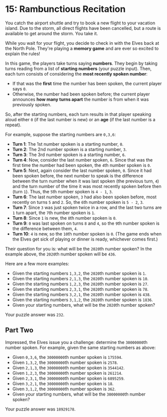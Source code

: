 # 15: Rambunctious Recitation

You catch the airport shuttle and try to book a new flight to your vacation island. Due to the storm, all direct flights have been cancelled, but a route is available to get around the storm. You take it.

While you wait for your flight, you decide to check in with the Elves back at the North Pole. They're playing a **memory game** and are ever so excited to explain the rules!

In this game, the players take turns saying **numbers**. They begin by taking turns reading from a list of **starting numbers** (your puzzle input). Then, each turn consists of considering the **most recently spoken number**:

  - If that was the **first** time the number has been spoken, the current player says `0`.
  - Otherwise, the number had been spoken before; the current player announces **how many turns apart** the number is from when it was previously spoken.

So, after the starting numbers, each turn results in that player speaking aloud either `0` (if the last number is new) or an **age** (if the last number is a repeat).

For example, suppose the starting numbers are `0,3,6`:

  - **Turn 1**: The 1st number spoken is a starting number, `0`.
  - **Turn 2**: The 2nd number spoken is a starting number, `3`.
  - **Turn 3**: The 3rd number spoken is a starting number, `6`.
  - **Turn 4**: Now, consider the last number spoken, `6`. Since that was the first time the number had been spoken, the `4`th number spoken is `0`.
  - **Turn 5**: Next, again consider the last number spoken, `0`. Since it had been spoken before, the next number to speak is the difference between the turn number when it was last spoken (the previous turn, `4`) and the turn number of the time it was most recently spoken before then (turn `1`). Thus, the `5`th number spoken is `4 - 1`, `3`.
  - **Turn 6**: The last number spoken, `3` had also been spoken before, most recently on turns `5` and `2`. So, the `6`th number spoken is `5 - 2`, `3`.
  - **Turn 7**: Since `3` was just spoken twice in a row, and the last two turns are `1` turn apart, the `7`th number spoken is `1`.
  - **Turn 8**: Since `1` is new, the `8`th number spoken is `0`.
  - **Turn 9**: `0` was last spoken on turns `8` and `4`, so the `9`th number spoken is the difference between them, `4`.
  - **Turn 10**: `4` is new, so the `10`th number spoken is `0`.
(The game ends when the Elves get sick of playing or dinner is ready, whichever comes first.)

Their question for you is: what will be the `2020`th number spoken? In the example above, the `2020`th number spoken will be `436`.

Here are a few more examples:

  - Given the starting numbers `1,3,2`, the `2020`th number spoken is `1`.
  - Given the starting numbers `2,1,3`, the `2020`th number spoken is `10`.
  - Given the starting numbers `1,2,3`, the `2020`th number spoken is `27`.
  - Given the starting numbers `2,3,1`, the `2020`th number spoken is `78`.
  - Given the starting numbers `3,2,1`, the `2020`th number spoken is `438`.
  - Given the starting numbers `3,1,2`, the `2020`th number spoken is `1836`.
  - Given your starting numbers, what will be the `2020`th number spoken?

Your puzzle answer was `232`.


## Part Two


Impressed, the Elves issue you a challenge: determine the `30000000`th number spoken. For example, given the same starting numbers as above:

  - Given `0,3,6`, the `30000000`th number spoken is `175594`.
  - Given `1,3,2`, the `30000000`th number spoken is `2578`.
  - Given `2,1,3`, the `30000000`th number spoken is `3544142`.
  - Given `1,2,3`, the `30000000`th number spoken is `261214`.
  - Given `2,3,1`, the `30000000`th number spoken is `6895259`.
  - Given `3,2,1`, the `30000000`th number spoken is `18`.
  - Given `3,1,2`, the `30000000`th number spoken is `362`.
  - Given your starting numbers, what will be the `30000000`th number spoken?

Your puzzle answer was `18929178`.
